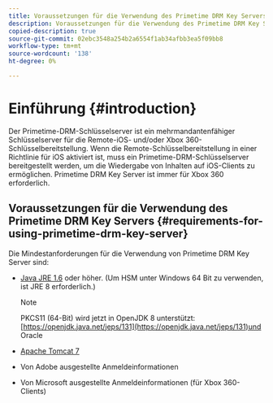 ```yaml
---
title: Voraussetzungen für die Verwendung des Primetime DRM Key Servers
description: Voraussetzungen für die Verwendung des Primetime DRM Key Servers
copied-description: true
source-git-commit: 02ebc3548a254b2a6554f1ab34afbb3ea5f09bb8
workflow-type: tm+mt
source-wordcount: '138'
ht-degree: 0%

---
```


# Einführung {#introduction}

Der Primetime-DRM-Schlüsselserver ist ein mehrmandantenfähiger Schlüsselserver für die Remote-iOS- und/oder Xbox 360-Schlüsselbereitstellung. Wenn die Remote-Schlüsselbereitstellung in einer Richtlinie für iOS aktiviert ist, muss ein Primetime-DRM-Schlüsselserver bereitgestellt werden, um die Wiedergabe von Inhalten auf iOS-Clients zu ermöglichen. Primetime DRM Key Server ist immer für Xbox 360 erforderlich.

## Voraussetzungen für die Verwendung des Primetime DRM Key Servers {#requirements-for-using-primetime-drm-key-server}

Die Mindestanforderungen für die Verwendung von Primetime DRM Key Server sind:

* [Java JRE 1.6](https://www.oracle.com/technetwork/java/javase/downloads/index.html) oder höher. (Um HSM unter Windows 64 Bit zu verwenden, ist JRE 8 erforderlich.)

  >[!NOTE]
  >
  >PKCS11 (64-Bit) wird jetzt in OpenJDK 8 unterstützt: [https://openjdk.java.net/jeps/131](https://openjdk.java.net/jeps/131)und Oracle
* [Apache Tomcat 7](https://tomcat.apache.org)
* Von Adobe ausgestellte Anmeldeinformationen
* Von Microsoft ausgestellte Anmeldeinformationen (für Xbox 360-Clients)
